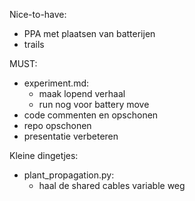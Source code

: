 Nice-to-have:
- PPA met plaatsen van batterijen
- trails

MUST:
- experiment.md:
  - maak lopend verhaal
  - run nog voor battery move
- code commenten en opschonen
- repo opschonen
- presentatie verbeteren



Kleine dingetjes:
- plant_propagation.py:
  - haal de shared cables variable weg